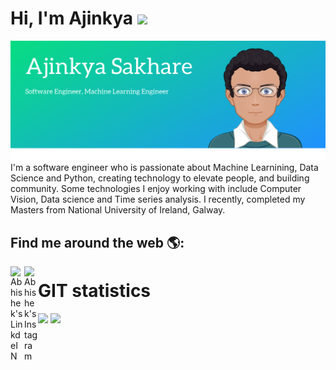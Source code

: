 
# Hi, I'm Ajinkya  <img src="https://media.giphy.com/media/hvRJCLFzcasrR4ia7z/giphy.gif" width="25px">

<img src="Ajinkya Sakhare.png" alt="banner that says Monica Powell - software engineer, content creator and community organizer alongside a cartoon illustration of Monica">
I'm a software engineer who is passionate about Machine Learnining, Data Science and Python,  creating technology to elevate people, and building community. Some technologies I enjoy working with include Computer Vision, Data science and Time series analysis. I recently, completed my Masters from National University of Ireland, Galway.  

## Find me around the web 🌎: 

<a href="https://www.linkedin.com/in/ajinkya-sakhare/">
  <img align="left" alt="Abhishek's LinkdeIN" width="22px" src="https://cdn.jsdelivr.net/npm/simple-icons@v3/icons/linkedin.svg" />
</a>

<a href="https://www.instagram.com/ajinkyasakhare_/">
  <img align="left" alt="Abhishek's Instagram" width="22px" src="https://cdn.jsdelivr.net/npm/simple-icons@v3/icons/instagram.svg" />
</a>

# GIT statistics
<img src="https://github-readme-stats.vercel.app/api?username=ajinkyasakhare19&show_icons=true" width='50%'/>
<img src="https://github-readme-stats.vercel.app/api/top-langs/?username=ajinkyasakhare19&layout=compact" width='50%'/>

